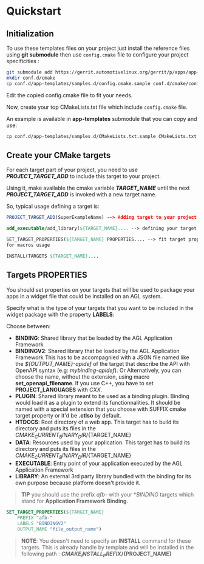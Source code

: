# Quickstart

## Initialization

To use these templates files on your project just install the reference files using
**git submodule** then use `config.cmake` file to configure your project specificities :

```bash
git submodule add https://gerrit.automotivelinux.org/gerrit/p/apps/app-templates.git conf.d/app-templates
mkdir conf.d/cmake
cp conf.d/app-templates/samples.d/config.cmake.sample conf.d/cmake/config.cmake
```

Edit the copied config.cmake file to fit your needs.

Now, create your top CMakeLists.txt file which include `config.cmake` file.

An example is available in **app-templates** submodule that you can copy and
use:

```bash
cp conf.d/app-templates/samples.d/CMakeLists.txt.sample CMakeLists.txt
```

## Create your CMake targets

For each target part of your project, you need to use ***PROJECT_TARGET_ADD***
to include this target to your project.

Using it, make available the cmake variable ***TARGET_NAME*** until the next
***PROJECT_TARGET_ADD*** is invoked with a new target name.

So, typical usage defining a target is:

```cmake
PROJECT_TARGET_ADD(SuperExampleName) --> Adding target to your project

add_executable/add_library(${TARGET_NAME}.... --> defining your target sources

SET_TARGET_PROPERTIES(${TARGET_NAME} PROPERTIES.... --> fit target properties
for macros usage

INSTALL(TARGETS ${TARGET_NAME}....
```

## Targets PROPERTIES

You should set properties on your targets that will be used to package your
apps in a widget file that could be installed on an AGL system.

Specify what is the type of your targets that you want to be included in the
widget package with the property **LABELS**:

Choose between:

- **BINDING**: Shared library that be loaded by the AGL Application Framework
- **BINDINGV2**: Shared library that be loaded by the AGL Application Framework
 This has to be accompagnied with a JSON file named like the
 *${OUTPUT_NAME}-apidef* of the target that describe the API with OpenAPI
 syntax (e.g: *mybinding-apidef*).
 Or Alternatively, you can choose the name, without the extension, using macro
 **set_openapi_filename**. If you use C++, you have to set
 **PROJECT_LANGUAGES** with *CXX*.
- **PLUGIN**: Shared library meant to be used as a binding plugin. Binding
 would load it as a plugin to extend its functionnalities. It should be named
 with a special extension that you choose with SUFFIX cmake target property or
 it'd be **.ctlso** by default.
- **HTDOCS**: Root directory of a web app. This target has to build its
 directory and puts its files in the ${CMAKE_CURRENT_BINARY_DIR}/${TARGET_NAME}
- **DATA**: Resources used by your application. This target has to build its
 directory and puts its files in the ${CMAKE_CURRENT_BINARY_DIR}/${TARGET_NAME}
- **EXECUTABLE**: Entry point of your application executed by the AGL
 Application Framework
- **LIBRARY**: An external 3rd party library bundled with the binding for its
 own purpose because platform doesn't provide it.

> **TIP** you should use the prefix _afb-_ with your **BINDING* targets which
> stand for **Application Framework Binding**.

```cmake
SET_TARGET_PROPERTIES(${TARGET_NAME}
	PREFIX "afb-"
	LABELS "BINDINGV2"
	OUTPUT_NAME "file_output_name")
```

> **NOTE**: You doesn't need to specify an **INSTALL** command for these
> targets. This is already handle by template and will be installed in the
> following path : **${CMAKE_INSTALL_PREFIX}/${PROJECT_NAME}**
